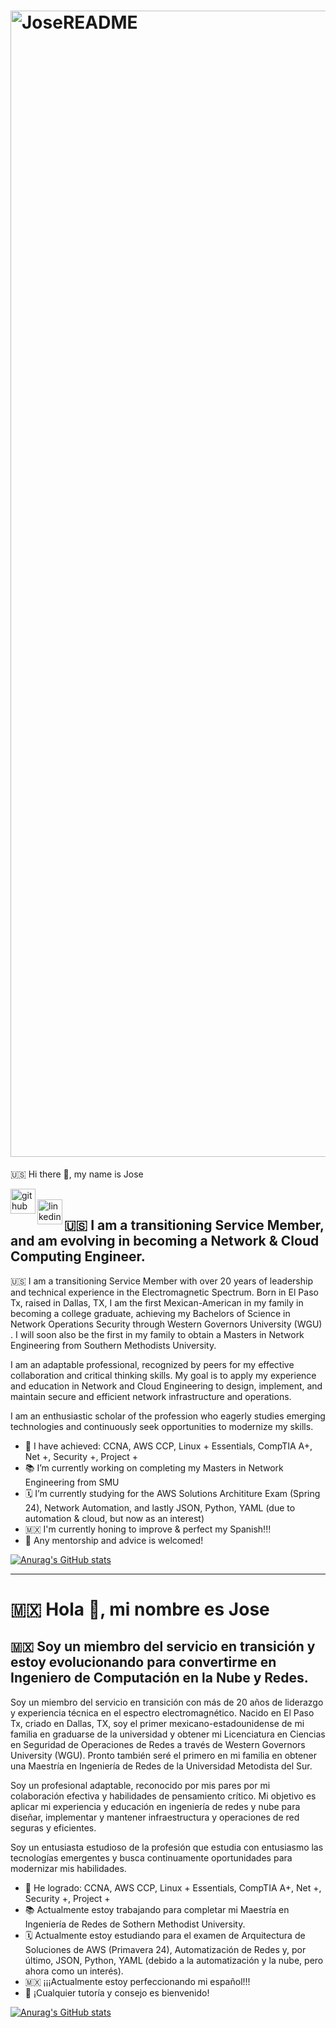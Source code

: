 # <img width="1834" alt="JoseREADME" src="https://github.com/JoseMMedranoJr/JoseMMedranoJr/assets/149314619/d4ee5240-b52f-4d94-b947-bf444d062262">
🇺🇸 Hi there 👋, my name is Jose

[<img  src='https://cdn.jsdelivr.net/npm/simple-icons@3.0.1/icons/github.svg' align="left" alt='github' height='40'>](https://github.com/JoseMMedranoJr)  
[<img  src='https://cdn.jsdelivr.net/npm/simple-icons@3.0.1/icons/linkedin.svg' align="left" alt='linkedin' height='40'>](https://www.linkedin.com/in/josemmedrano/)  


## 🇺🇸 I am a transitioning Service Member, and am evolving in becoming a Network & Cloud Computing Engineer.

🇺🇸 I am a transitioning Service Member with over 20 years of leadership and technical experience in the Electromagnetic Spectrum.  Born in El Paso Tx, raised in Dallas, TX, I am the first Mexican-American in my family in becoming a college graduate, achieving my Bachelors of Science in Network Operations Security through Western Governors University (WGU) .  I will soon also be the first in my family to obtain a Masters in Network Engineering from Southern Methodists University.  

I am an adaptable professional, recognized by peers for my effective collaboration and critical thinking skills.  My goal is to apply my experience and education in Network and Cloud Engineering to design, implement, and maintain secure and efficient network infrastructure and operations. 

I am an enthusiastic scholar of the profession who eagerly studies emerging technologies and continuously seek opportunities to modernize my skills.

- 💯 I have achieved:
  CCNA, AWS CCP, Linux + Essentials, CompTIA A+, Net +, Security +, Project +
- 📚 I’m currently working on completing my Masters in Network Engineering from SMU
- 🗓 I’m currently studying for the AWS Solutions Archititure Exam (Spring 24), Network Automation, and lastly JSON, Python, YAML (due to automation & cloud, but now as an interest)
- 🇲🇽 I'm currently honing to improve & perfect my Spanish!!!
- 🤔 Any mentorship and advice is welcomed!

[![Anurag's GitHub stats](https://github-readme-stats.vercel.app/api?username=JoseMMedranoJr&show_icons=true&theme=synthwave)](https://github.com/anuraghazra/github-readme-stats)

--------------------------------------------------------------------------------------------------------------------
# 🇲🇽 Hola 👋, mi nombre es Jose

## 🇲🇽 Soy un miembro del servicio en transición y estoy evolucionando para convertirme en Ingeniero de Computación en la Nube y Redes.

Soy un miembro del servicio en transición con más de 20 años de liderazgo y experiencia técnica en el espectro electromagnético. Nacido en El Paso Tx, criado en Dallas, TX, soy el primer mexicano-estadounidense de mi familia en graduarse de la universidad y obtener mi Licenciatura en Ciencias en Seguridad de Operaciones de Redes a través de Western Governors University (WGU). Pronto también seré el primero en mi familia en obtener una Maestría en Ingeniería de Redes de la Universidad Metodista del Sur.

Soy un profesional adaptable, reconocido por mis pares por mi colaboración efectiva y habilidades de pensamiento crítico. Mi objetivo es aplicar mi experiencia y educación en ingeniería de redes y nube para diseñar, implementar y mantener infraestructura y operaciones de red seguras y eficientes.

Soy un entusiasta estudioso de la profesión que estudia con entusiasmo las tecnologías emergentes y busca continuamente oportunidades para modernizar mis habilidades.

- 💯 He logrado:
  CCNA, AWS CCP, Linux + Essentials, CompTIA A+, Net +, Security +, Project +
- 📚 Actualmente estoy trabajando para completar mi Maestría en Ingeniería de Redes de Sothern Methodist University.
- 🗓 Actualmente estoy estudiando para el examen de Arquitectura de Soluciones de AWS (Primavera 24), Automatización de Redes y, por último, JSON, Python, YAML (debido a la automatización y la nube, pero ahora como un interés).
- 🇲🇽 ¡¡¡Actualmente estoy perfeccionando mi español!!!
- 🤔 ¡Cualquier tutoría y consejo es bienvenido!

[![Anurag's GitHub stats](https://github-readme-stats.vercel.app/api?username=JoseMMedranoJr&show_icons=true&theme=synthwave)](https://github.com/anuraghazra/github-readme-stats)

[linkedin]: https://www.linkedin.com/in/josemmedranojr
[gmail]: mailto:jose.m.medranojr@gmail.com
